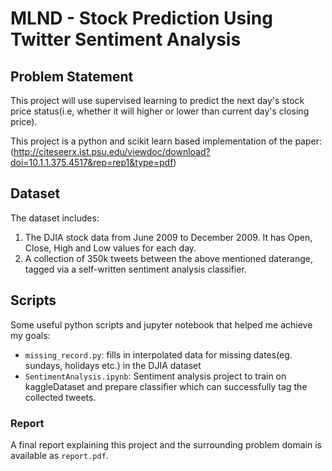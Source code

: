 # MLND - Stock Prediction Using Twitter Sentiment Analysis


## Problem Statement

This project will use supervised learning to predict the next day's stock price status(i.e, whether it will higher or lower than current day's closing price).

This project is a python and scikit learn based implementation of the paper: (http://citeseerx.ist.psu.edu/viewdoc/download?doi=10.1.1.375.4517&rep=rep1&type=pdf)

## Dataset

The dataset includes:
1. The DJIA stock data from June 2009 to December 2009. It has Open, Close, High and Low values for each day.
2. A collection of 350k tweets between the above mentioned daterange, tagged via a self-written sentiment analysis classifier.

## Scripts

Some useful python scripts and jupyter notebook that helped me achieve my goals:

* ```missing_record.py```: fills in interpolated data for missing dates(eg. sundays, holidays etc.) in the DJIA dataset
* ```SentimentAnalysis.ipynb```: Sentiment analysis project to train on kaggleDataset and prepare classifier which can successfully tag the collected tweets. 

### Report

A final report explaining this project and the surrounding problem domain is available as ```report.pdf```.



